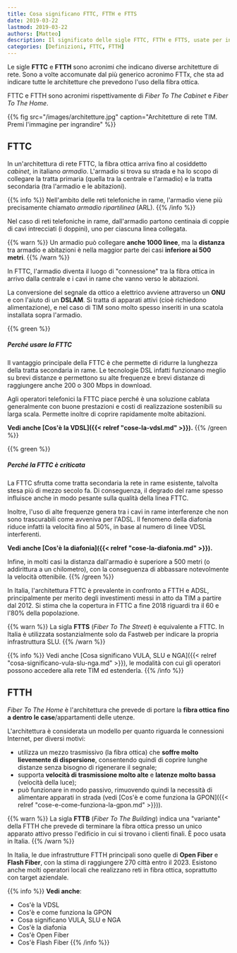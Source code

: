 ```yaml
---
title: Cosa significano FTTC, FTTH e FTTS
date: 2019-03-22
lastmod: 2019-03-22
authors: [Matteo]
description: Il significato delle sigle FTTC, FTTH e FTTS, usate per indicare diversi tipi di architetture di rete
categories: [Definizioni, FTTC, FTTH]
---
```


Le sigle **FTTC** e **FTTH** sono acronimi che indicano diverse architetture di rete. Sono a volte accomunate dal più generico acronimo FTTx, che sta ad indicare tutte le architetture che prevedono l'uso della fibra ottica.

FTTC e FTTH sono acronimi rispettivamente di *Fiber To The Cabinet* e *Fiber To The Home*.

{{% fig src="/images/architetture.jpg" caption="Architetture di rete TIM. Premi l'immagine per ingrandire" %}}

## FTTC

In un'architettura di rete FTTC, la fibra ottica arriva fino al cosiddetto *cabinet*, in italiano *armadio*. L'armadio si trova su strada e ha lo scopo di collegare la tratta primaria (quella tra la centrale e l'armadio) e la tratta secondaria (tra l'armadio e le abitazioni).

{{% info %}}
Nell'ambito delle reti telefoniche in rame, l'armadio viene più precisamente chiamato *armadio ripartilinea* (ARL).
{{% /info %}}

Nel caso di reti telefoniche in rame, dall'armadio partono centinaia di coppie di cavi intrecciati (i doppini), uno per ciascuna linea collegata.

{{% warn %}}
Un armadio può collegare **anche 1000 linee**, ma la **distanza** tra armadio e abitazioni è nella maggior parte dei casi **inferiore ai 500 metri**.
{{% /warn %}}

In FTTC, l'armadio diventa il luogo di "connessione" tra la fibra ottica in arrivo dalla centrale e i cavi in rame che vanno verso le abitazioni.

La conversione del segnale da ottico a elettrico avviene attraverso un **ONU** e con l'aiuto di un **DSLAM**. Si tratta di apparati attivi (cioè richiedono alimentazione), e nel caso di TIM sono molto spesso inseriti in una scatola installata sopra l'armadio.

{{% green %}}
##### Perché usare la FTTC
Il vantaggio principale della FTTC è che permette di ridurre la lunghezza della tratta secondaria in rame. Le tecnologie DSL infatti funzionano meglio su brevi distanze e permettono su alte frequenze e brevi distanze di raggiungere anche 200 o 300 Mbps in download.

Agli operatori telefonici la FTTC piace perché è una soluzione cablata generalmente con buone prestazioni e costi di realizzazione sostenibili su larga scala. Permette inoltre di coprire rapidamente molte abitazioni.

**Vedi anche [Cos'è la VDSL]({{< relref "cose-la-vdsl.md" >}}).**
{{% /green %}}

{{% green %}}
##### Perché la FTTC è criticata
La FTTC sfrutta come tratta secondaria la rete in rame esistente, talvolta stesa più di mezzo secolo fa. Di conseguenza, il degrado del rame spesso influisce anche in modo pesante sulla qualità della linea FTTC.

Inoltre, l'uso di alte frequenze genera tra i cavi in rame interferenze che non sono trascurabili come avveniva per l'ADSL. Il fenomeno della diafonia riduce infatti la velocità fino al 50%, in base al numero di linee VDSL interferenti.

**Vedi anche [Cos'è la diafonia]({{< relref "cose-la-diafonia.md" >}}).**

Infine, in molti casi la distanza dall'armadio è superiore a 500 metri (o addirittura a un chilometro), con la conseguenza di abbassare notevolmente la velocità ottenibile.
{{% /green %}}

In Italia, l'architettura FTTC è prevalente in confronto a FTTH e ADSL, principalmente per merito degli investimenti messi in atto da TIM a partire dal 2012. Si stima che la copertura in FTTC a fine 2018 riguardi tra il 60 e l'80% della popolazione.

{{% warn %}}
La sigla **FTTS** (*Fiber To The Street*) è equivalente a FTTC. In Italia è utilizzata sostanzialmente solo da Fastweb per indicare la propria infrastruttura SLU.
{{% /warn %}}

{{% info %}}
Vedi anche [Cosa significano VULA, SLU e NGA]({{< relref "cosa-significano-vula-slu-nga.md" >}}), le modalità con cui gli operatori possono accedere alla rete TIM ed estenderla.
{{% /info %}}

## FTTH

*Fiber To The Home* è l'architettura che prevede di portare la **fibra ottica fino a dentro le case**/appartamenti delle utenze.

L'architettura è considerata un modello per quanto riguarda le connessioni Internet, per diversi motivi:

- utilizza un mezzo trasmissivo (la fibra ottica) che **soffre molto lievemente di dispersione**, consentendo quindi di coprire lunghe distanze senza bisogno di rigenerare il segnale;
- supporta **velocità di trasmissione molto alte** e **latenze molto bassa** (velocità della luce);
- può funzionare in modo passivo, rimuovendo quindi la necessità di alimentare apparati in strada (vedi [Cos'è e come funziona la GPON]({{< relref "cose-e-come-funziona-la-gpon.md" >}})).

{{% warn %}}
La sigla **FTTB** (*Fiber To The Building*) indica una "variante" della FTTH che prevede di terminare la fibra ottica presso un unico apparato attivo presso l'edificio in cui si trovano i clienti finali. È poco usata in Italia.
{{% /warn %}}

In Italia, le due infrastrutture FTTH principali sono quelle di **Open Fiber** e **Flash Fiber**, con la stima di raggiungere 270 città entro il 2023. Esistono anche molti operatori locali che realizzano reti in fibra ottica, soprattutto con target aziendale.

{{% info %}}
**Vedi anche**:

- Cos'è la VDSL
- Cos'è e come funziona la GPON
- Cosa significano VULA, SLU e NGA
- Cos'è la diafonia
- Cos'è Open Fiber
- Cos'è Flash Fiber
{{% /info %}}

